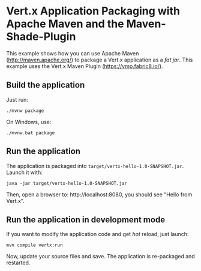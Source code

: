 # Vert.x Application Packaging with Apache Maven and the Maven-Shade-Plugin

This example shows how you can use Apache Maven (http://maven.apache.org/) to package a Vert.x application as a _fat jar_. This example uses the Vert.x Maven Plugin (https://vmp.fabric8.io/).


## Build the application

Just run:

```
./mvnw package
```

On Windows, use:

```
./mvnw.bat package
```

## Run the application

The application is packaged into `target/vertx-hello-1.0-SNAPSHOT.jar`. Launch it with:

```
java -jar target/vertx-hello-1.0-SNAPSHOT.jar 
```

Then, open a browser to: http://localhost:8080, you should see "Hello from Vert.x".

## Run the application in development mode

If you want to modify the application code and get _hot_ reload, just launch:

```
mvn compile vertx:run
```

Now, update your source files and save. The application is re-packaged and restarted.


